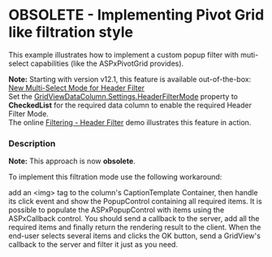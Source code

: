 # OBSOLETE - Implementing Pivot Grid like filtration style


<p>This example illustrates how to implement a custom popup filter with muti-select capabilities (like the ASPxPivotGrid provides).</p><p><strong>N</strong><strong>ote:</strong> Starting with version v12.1, this feature is available out-of-the-box:<br />
<a href="http://www.devexpress.com/Subscriptions/DXperience/WhatsNew2012v1/index.xml?page=45"><u>New Multi-Select Mode for Header Filter</u></a><br />
Set the <a href="http://documentation.devexpress.com/#AspNet/DevExpressWebASPxGridViewHeaderFilterModeEnumtopic"><u>GridViewDataColumn.Settings.HeaderFilterMode</u></a> property to <strong>CheckedList</strong> for the required data column to enable the required Header Filter Mode.<br />
The online <a href="http://demos.devexpress.com/ASPxGridViewDemos/Filtering/HeaderFilter.aspx"><u>Filtering - Header Filter</u></a> demo illustrates this feature in action.</p>


<h3>Description</h3>

<p><strong>Note:</strong> This approach is now <strong>obsolete</strong>.</p><p>To implement this filtration mode use the following workaround:</p><p>add an &lt;img&gt; tag to the column&#39;s CaptionTemplate Container, then handle its click event and show the PopupControl containing all required items.  It is possible to populate the ASPxPopupControl with items using the ASPxCallback control.  You should send a callback to the server, add all the required items and finally return the rendering result to the client.  When the end-user selects several items and clicks the OK button, send a GridView&#39;s callback to the server and filter it just as you need.</p>

<br/>


